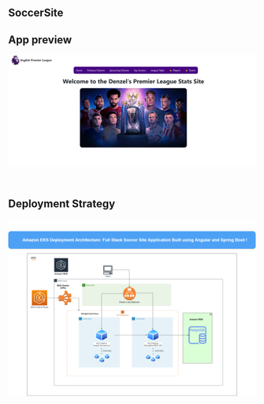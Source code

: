 ## SoccerSite
 

## App preview

![Application](/frontend/angular-soccersite/src/assets/soccerapp.png)


<br />

## Deployment Strategy
![Application](./microservice_architecture.drawio.png)
